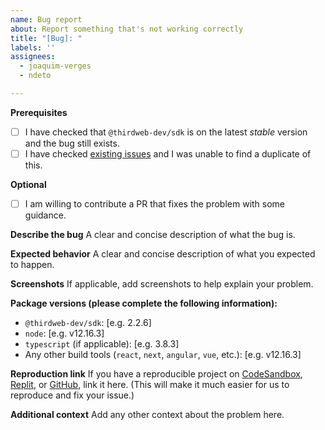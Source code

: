 ```yaml
---
name: Bug report
about: Report something that's not working correctly
title: "[Bug]: "
labels: ''
assignees:
  - joaquim-verges
  - ndeto

---
```


**Prerequisites**

* [ ] I have checked that `@thirdweb-dev/sdk` is on the latest _stable_ version and the bug still exists.
* [ ] I have checked [existing issues](https://github.com/thirdweb-dev/typescript-sdk/issues?q=is%3Aissue) and I was unable to find a duplicate of this.

**Optional**

* [ ] I am willing to contribute a PR that fixes the problem with some guidance.

**Describe the bug**
A clear and concise description of what the bug is.

**Expected behavior**
A clear and concise description of what you expected to happen.

**Screenshots**
If applicable, add screenshots to help explain your problem.

**Package versions (please complete the following information):**
 - `@thirdweb-dev/sdk`: [e.g. 2.2.6]
 - `node`: [e.g. v12.16.3]
 - `typescript` (if applicable): [e.g. 3.8.3] 
 - Any other build tools (`react`, `next`, `angular`, `vue`, etc.): [e.g. v12.16.3]

**Reproduction link**
If you have a reproducible project on [CodeSandbox](https://codesandbox.io/), [Replit](https://replit.com/), or [GitHub](https://github.com/), link it here. (This will make it much easier for us to reproduce and fix your issue.)

**Additional context**
Add any other context about the problem here.
